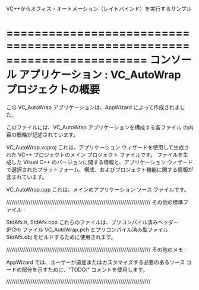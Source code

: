 ﻿VC++からオフィス・オートメーション（レイトバインド）を実行するサンプル

========================================================================
    コンソール アプリケーション : VC_AutoWrap プロジェクトの概要
========================================================================

この VC_AutoWrap アプリケーションは、AppWizard によって作成されました。

このファイルには、VC_AutoWrap アプリケーションを構成する各ファイル
の内容の概略が記述されています。


VC_AutoWrap.vcproj
    これは、アプリケーション ウィザードを使用して生成された VC++ プロジェクトのメイン プロジェクト ファイルです。
    ファイルを生成した Visual C++ のバージョンに関する情報と、アプリケーション ウィザードで選択されたプラットフォーム、構成、およびプロジェクト機能に関する情報が含まれています。

VC_AutoWrap.cpp
    これは、メインのアプリケーション ソース ファイルです。

/////////////////////////////////////////////////////////////////////////////
その他の標準ファイル :

StdAfx.h, StdAfx.cpp
    これらのファイルは、プリコンパイル済みヘッダー (PCH) ファイル VC_AutoWrap.pch とプリコンパイル済み型ファイル StdAfx.obj をビルドするために使用されます。

/////////////////////////////////////////////////////////////////////////////
その他のメモ :

AppWizard では、ユーザーが追加またはカスタマイズする必要のあるソース コードの部分を示すために、"TODO:" コメントを使用します。

/////////////////////////////////////////////////////////////////////////////
